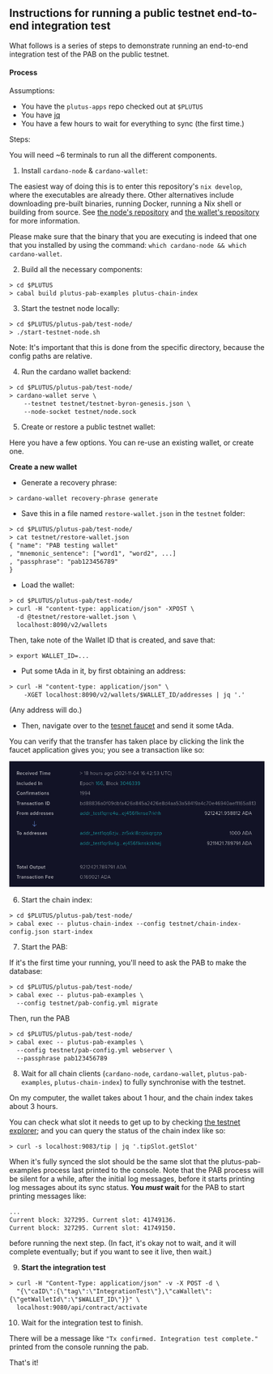## Instructions for running a public testnet end-to-end integration test

What follows is a series of steps to demonstrate running an end-to-end
integration test of the PAB on the public testnet.

#### Process

Assumptions:

- You have the `plutus-apps` repo checked out at `$PLUTUS`
- You have [jq](https://stedolan.github.io/jq/)
- You have a few hours to wait for everything to sync (the first time.)

Steps:

You will need ~6 terminals to run all the different components.

1. Install `cardano-node` & `cardano-wallet`:

  The easiest way of doing this is to enter this repository's `nix develop`, where the executables are already there. Other alternatives include downloading pre-built binaries, running Docker, running a Nix shell or building from source. See [the node's repository](https://github.com/input-output-hk/cardano-node) and [the wallet's repository](https://github.com/input-output-hk/cardano-wallet) for more information.

  Please make sure that the binary that you are executing is indeed that one that
  you installed by using the command: `which cardano-node && which cardano-wallet`.

2. Build all the necessary components:

  ```
  > cd $PLUTUS
  > cabal build plutus-pab-examples plutus-chain-index
  ```

3. Start the testnet node locally:

  ```
  > cd $PLUTUS/plutus-pab/test-node/
  > ./start-testnet-node.sh
  ```

  Note: It's important that this is done from the specific directory, because
  the config paths are relative.

4. Run the cardano wallet backend:

  ```
  > cd $PLUTUS/plutus-pab/test-node/
  > cardano-wallet serve \
      --testnet testnet/testnet-byron-genesis.json \
      --node-socket testnet/node.sock
  ```

5. Create or restore a public testnet wallet:

  Here you have a few options. You can re-use an existing wallet, or create
  one.

  **Create a new wallet**

  - Generate a recovery phrase:

  ```
  > cardano-wallet recovery-phrase generate
  ```

  - Save this in a file named `restore-wallet.json` in the `testnet` folder:

  ```
  > cd $PLUTUS/plutus-pab/test-node/
  > cat testnet/restore-wallet.json
  { "name": "PAB testing wallet"
  , "mnemonic_sentence": ["word1", "word2", ...]
  , "passphrase": "pab123456789"
  }
  ```

  - Load the wallet:

  ```
  > cd $PLUTUS/plutus-pab/test-node/
  > curl -H "content-type: application/json" -XPOST \
    -d @testnet/restore-wallet.json \
    localhost:8090/v2/wallets
  ```

  Then, take note of the Wallet ID that is created, and save that:

  ```
  > export WALLET_ID=...
  ```

  - Put some tAda in it, by first obtaining an address:

  ```
  > curl -H "content-type: application/json" \
      -XGET localhost:8090/v2/wallets/$WALLET_ID/addresses | jq '.'
  ```

  (Any address will do.)

  - Then, navigate over to the [tesnet
  faucet](https://testnets.cardano.org/en/testnets/cardano/tools/faucet/) and
  send it some tAda.

  You can verify that the transfer has taken place by clicking the link the
  faucet application gives you; you see a transaction like so:

  ![](faucet-example.png)

6. Start the chain index:

  ```
  > cd $PLUTUS/plutus-pab/test-node/
  > cabal exec -- plutus-chain-index --config testnet/chain-index-config.json start-index
  ```

7. Start the PAB:

  If it's the first time your running, you'll need to ask the PAB to make the
  database:

  ```
  > cd $PLUTUS/plutus-pab/test-node/
  > cabal exec -- plutus-pab-examples \
    --config testnet/pab-config.yml migrate
  ```

  Then, run the PAB

  ```
  > cd $PLUTUS/plutus-pab/test-node/
  > cabal exec -- plutus-pab-examples \
    --config testnet/pab-config.yml webserver \
    --passphrase pab123456789
  ```

8. Wait for all chain clients (`cardano-node`, `cardano-wallet`,
   `plutus-pab-examples`, `plutus-chain-index`) to fully synchronise with the testnet.

  On my computer, the wallet takes about 1 hour, and the chain index takes
  about 3 hours.

  You can check what slot it needs to get up to by checking [the testnet
  explorer](https://explorer.cardano-testnet.iohkdev.io/en); and you can query
  the status of the chain index like so:

  ```
  > curl -s localhost:9083/tip | jq '.tipSlot.getSlot'
  ```

  When it's fully synced the slot should be the same slot that the
  plutus-pab-examples process last printed to the console. Note that the PAB
  process will be silent for a while, after the initial log messages, before
  it starts printing log messages about its sync status. **You _must_ wait**
  for the PAB to start printing messages like:

  ```
  ...
  Current block: 327295. Current slot: 41749136.
  Current block: 327295. Current slot: 41749150.
  ```

  before running the next step. (In fact, it's okay not to wait, and it will
  complete eventually; but if you want to see it live, then wait.)


9. **Start the integration test**

  ```
  > curl -H "Content-Type: application/json" -v -X POST -d \
    "{\"caID\":{\"tag\":\"IntegrationTest\"},\"caWallet\":{\"getWalletId\":\"$WALLET_ID\"}}" \
    localhost:9080/api/contract/activate
  ```

10. Wait for the integration test to finish.

  There will be a message like `"Tx confirmed. Integration test complete."`
  printed from the console running the pab.

That's it!
